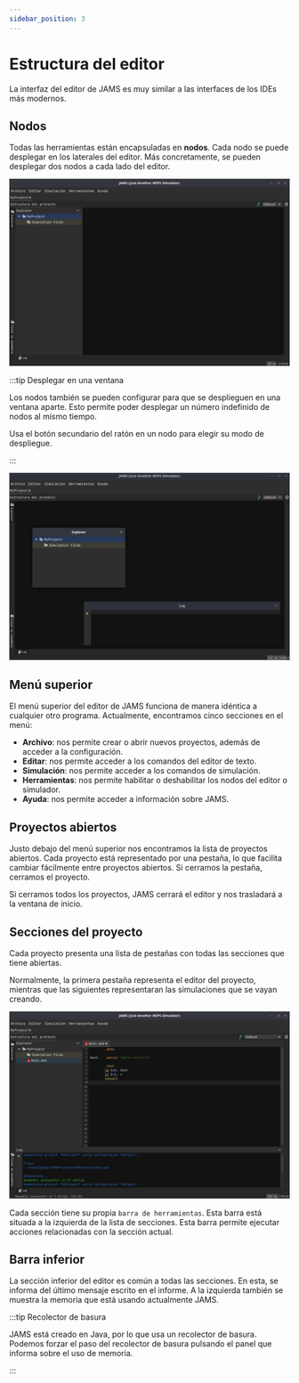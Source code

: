 ```yaml
---
sidebar_position: 3
---
```


# Estructura del editor

La interfaz del editor de JAMS es muy similar a las interfaces de los IDEs más modernos.

## Nodos

Todas las herramientas están encapsuladas en **nodos**. Cada nodo se puede desplegar en los laterales del editor. Más
concretamente, se pueden desplegar dos nodos a cada lado del editor.

![Editor](/img/docs/getting-started/emptyProject-es.png)

:::tip Desplegar en una ventana

Los nodos también se pueden configurar para que se desplieguen en una ventana aparte. Esto permite poder desplegar un
número indefinido de nodos al mismo tiempo.

Usa el botón secundario del ratón en un nodo para elegir su modo de despliegue.

:::

![Editor](/img/docs/getting-started/detachedNodes-es.png)

## Menú superior

El menú superior del editor de JAMS funciona de manera idéntica a cualquier otro programa. Actualmente, encontramos
cinco secciones en el menú:

- **Archivo**: nos permite crear o abrir nuevos proyectos, además de acceder a la configuración.
- **Editar**: nos permite acceder a los comandos del editor de texto.
- **Simulación**: nos permite acceder a los comandos de simulación.
- **Herramientas**: nos permite habilitar o deshabilitar los nodos del editor o simulador.
- **Ayuda**: nos permite acceder a información sobre JAMS.

## Proyectos abiertos

Justo debajo del menú superior nos encontramos la lista de proyectos abiertos. Cada proyecto está representado por una
pestaña, lo que facilita cambiar fácilmente entre proyectos abiertos. Si cerramos la pestaña, cerramos el proyecto.

Si cerramos todos los proyectos, JAMS cerrará el editor y nos trasladará a la ventana de inicio.

## Secciones del proyecto

Cada proyecto presenta una lista de pestañas con todas las secciones que tiene abiertas.

Normalmente, la primera pestaña representa el editor del proyecto, mientras que las siguientes representaran las
simulaciones que se vayan creando.

![Editor and its simulations](/img/docs/getting-started/assembledProject-es.png)

Cada sección tiene su propia `barra de herramientas`. Esta barra está situada a la izquierda de la lista de secciones.
Esta barra permite ejecutar acciones relacionadas con la sección actual.

## Barra inferior

La sección inferior del editor es común a todas las secciones. En esta, se informa del último mensaje escrito en el
informe. A la izquierda también se muestra la memoria que está usando actualmente JAMS.

:::tip Recolector de basura

JAMS está creado en Java, por lo que usa un recolector de basura. Podemos forzar el paso del recolector de basura
pulsando el panel que informa sobre el uso de memoria.

:::